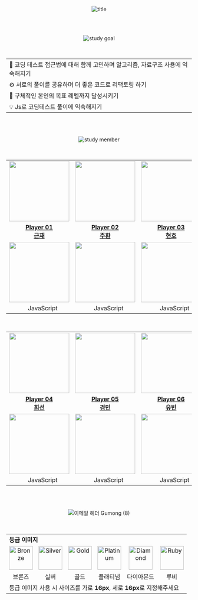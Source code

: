 <div align='center'>
  
  ![title](https://github.com/Guumong/js-coding-study/assets/53262430/1cec8739-bbd5-4bb1-8728-5cfda80a689f)

  <br/><br/>
  
  ![study goal](https://github.com/Guumong/js-coding-study/assets/53262430/0e45be1a-574c-4ada-9f72-a579a2d9de95)

  <br/>
  
  <table>
    <tr>
      <td>🚀 코딩 테스트 접근법에 대해 함께 고민하며 알고리즘, 자료구조 사용에 익숙해지기</td>
    </tr>
    <tr>
      <td>⚙️ 서로의 풀이를 공유하며 더 좋은 코드로 리팩토링 하기</td>
    </tr>
    <tr>
      <td>🏅 구체적인 본인의 목표 레벨까지 달성시키기</td>
    </tr>
    <tr>
      <td>💡 Js로 코딩테스트 풀이에 익숙해지기</td>
    </tr>
  </table>

  <br/><br/>
  
  ![study member](https://github.com/Guumong/js-coding-study/assets/53262430/1a3961e2-ba39-47b6-90d5-e17d51c2a93f)

  <br/>

  <div align='center'>
    <table>
      <tr>
        <td align="center"><a href="https://github.com/tjrmswo"><img src="https://avatars.githubusercontent.com/u/93309061?v=4" width="163px; style="vertical-align:top" alt=""/>
        <td align="center"><a href="https://github.com/JoohwanLeeJJang"><img src="https://avatars.githubusercontent.com/u/159024542?v=4" width="163px; style="vertical-align:top" alt=""/>
        <td align="center"><a href="https://github.com/SWARVY"><img src="https://avatars.githubusercontent.com/u/53262430?v=4" width="163px; style="vertical-align:top" alt=""/>
      </tr>
      <tr>
        <td align="center"><a href="https://github.com/tjrmswo"><b>Player 01<br/>근재</b></a></td>
        <td align="center"><a href="https://github.com/JoohwanLeeJJang"><b>Player 02</br>주환</b></a></td>
        <td align="center"><a href="https://github.com/SWARVY"><b>Player 03<br/>현호</b></a></td>
      </tr>
      <tr>
        <td align="center"><a href="https://solved.ac/profile/tjdrufeorhdzja"><img src="http://mazassumnida.wtf/api/v2/generate_badge?boj=tjdrufeorhdzja" style="vertical-align:top" width="163px;" /></a></td>
        <td align="center"><a href="https://solved.ac/profile/jjs7754"><img src="http://mazassumnida.wtf/api/v2/generate_badge?boj=jjs7754" style="vertical-align:top" width="163px;" /></a></td>
        <td align="center"><a href="https://solved.ac/profile/alwaysawake0083"><img src="http://mazassumnida.wtf/api/v2/generate_badge?boj=alwaysawake0083" style="vertical-align:top" width="163px;" /></a></td>
      </tr>
      <tr>
        <td align="center"><img src="https://user-images.githubusercontent.com/112257466/215278105-06ab07f1-ee1e-48e9-af62-0a02cc6d6039.png" width="15px"> JavaScript</td>
        <td align="center"><img src="https://user-images.githubusercontent.com/112257466/215278105-06ab07f1-ee1e-48e9-af62-0a02cc6d6039.png" width="15px"> JavaScript</td>
        <td align="center"><img src="https://user-images.githubusercontent.com/112257466/215278105-06ab07f1-ee1e-48e9-af62-0a02cc6d6039.png" width="15px"> JavaScript</td>
      </tr>
    </table>
  </div>

  <br/>
    
  <div align='center'>
    <table>
      <tr>
        <td align="center"><a href="https://github.com/heesun729"><img src="https://avatars.githubusercontent.com/u/91944542?v=4" width="163px; style="vertical-align:top" alt=""/>
        <td align="center"><a href="https://github.com/gangmin2"><img src="https://avatars.githubusercontent.com/u/96777845?v=4" width="163px; style="vertical-align:top" alt=""/>
        <td align="center"><a href="https://github.com"><img src="https://avatars.githubusercontent.com/u/63189595?v=4" width="163px; style="vertical-align:top" alt=""/>
      </tr>
      <tr>
        <td align="center"><a href="https://github.com/heesun729"><b>Player 04<br/>희선</b></a></td>
        <td align="center"><a href="https://github.com/gangmin2"><b>Player 05</br>경민</b></a></td>
        <td align="center"><a href="https://github.com/ChaeYubin"><b>Player 06<br/>유빈</b></a></td>
      </tr>
      <tr>
        <td align="center"><a href="https://solved.ac/profile/heesun729"><img src="http://mazassumnida.wtf/api/v2/generate_badge?boj=heesun729" style="vertical-align:top" width="163px;" /></a></td>
        <td align="center"><a href="https://solved.ac/profile/min0115b"><img src="http://mazassumnida.wtf/api/v2/generate_badge?boj=min0115b" style="vertical-align:top" width="163px;" /></a></td>
        <td align="center"><a href="https://solved.ac/profile/chaerry"><img src="http://mazassumnida.wtf/api/v2/generate_badge?boj=chaerry" style="vertical-align:top" width="163px;" /></a></td>
      </tr>
      <tr>
        <td align="center"><img src="https://user-images.githubusercontent.com/112257466/215278105-06ab07f1-ee1e-48e9-af62-0a02cc6d6039.png" width="15px"> JavaScript</td>
        <td align="center"><img src="https://user-images.githubusercontent.com/112257466/215278105-06ab07f1-ee1e-48e9-af62-0a02cc6d6039.png" width="15px"> JavaScript</td>
        <td align="center"><img src="https://user-images.githubusercontent.com/112257466/215278105-06ab07f1-ee1e-48e9-af62-0a02cc6d6039.png" width="15px"> JavaScript</td>
      </tr>
    </table>
  </div>

  <br/><br/>

  ![이메일 헤더 Gumong (8)](https://github.com/Guumong/js-coding-study/assets/53262430/b9707617-7984-41e1-aacb-a65fe53e18ea)

  <br/>

  <table align='center'>
    <tr>
      <td colspan='6'><b>등급 이미지</b></td>
    </tr>
    <tr align='center'>
      <td>
        <a href="https://emoji.gg/emoji/7217-bronze"><img src="https://cdn3.emoji.gg/emojis/7217-bronze.png" align='center' width="64px" height="64px" alt="Bronze"></a>
      </td>
      <td>
        <a href="https://emoji.gg/emoji/9735-silver"><img src="https://cdn3.emoji.gg/emojis/9735-silver.png" align='center' width="64px" height="64px" alt="Silver"></a>
      </td>
      <td>
        <a href="https://emoji.gg/emoji/9933-gold"><img src="https://cdn3.emoji.gg/emojis/9933-gold.png" align='center' width="64px" height="64px" alt="Gold"></a>
      </td>
      <td>
        <a href="https://emoji.gg/emoji/4617-platinum"><img src="https://cdn3.emoji.gg/emojis/4617-platinum.png" align='center' width="64px" height="64px" alt="Platinum"></a>
      </td>
      <td>
        <a href="https://emoji.gg/emoji/7217-diamond"><img src="https://cdn3.emoji.gg/emojis/7217-diamond.png" align='center' width="64px" height="64px" alt="Diamond"></a>
      </td>
      <td>
        <a href="https://emoji.gg/emoji/1908-ruby"><img src="https://cdn3.emoji.gg/emojis/1908-ruby.png" align='center' width="64px" height="64px" alt="Ruby"></a>
      </td>
    </tr>
    <tr align='center'>
      <td>브론즈</td>
      <td>실버</td>
      <td>골드</td>
      <td>플래티넘</td>
      <td>다이아몬드</td>
      <td>루비</td>
    </tr>
    <tr>
      <td colspan='6'>등급 이미지 사용 시 사이즈를 가로 <b>16px</b>, 세로 <b>16px</b>로 지정해주세요</td>
    </tr>
  </table>


</div>
